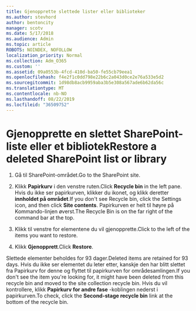 ```yaml
---
title: Gjenopprette slettede lister eller biblioteker
ms.author: stevhord
author: bentoncity
manager: scotv
ms.date: 5/17/2018
ms.audience: Admin
ms.topic: article
ROBOTS: NOINDEX, NOFOLLOW
localization_priority: Normal
ms.collection: Adm_O365
ms.custom: ''
ms.assetid: 09a0553b-4fcd-410d-ba50-fe55cb79eea1
ms.openlocfilehash: f4e2f1c0dd798e22b6c2a043d0ce2e76a533e5d2
ms.sourcegitcommit: 1d98db8acb9959aba3b5e308a567ade6b62da56c
ms.translationtype: MT
ms.contentlocale: nb-NO
ms.lasthandoff: 08/22/2019
ms.locfileid: "36509752"
---
```

# <a name="restore-a-deleted-sharepoint-list-or-library"></a><span data-ttu-id="736ab-102">Gjenopprette en slettet SharePoint-liste eller et bibliotek</span><span class="sxs-lookup"><span data-stu-id="736ab-102">Restore a deleted SharePoint list or library</span></span>

1. <span data-ttu-id="736ab-103">Gå til SharePoint-området.</span><span class="sxs-lookup"><span data-stu-id="736ab-103">Go to the SharePoint site.</span></span>
    
2. <span data-ttu-id="736ab-104">Klikk **Papirkurv** i den venstre ruten.</span><span class="sxs-lookup"><span data-stu-id="736ab-104">Click **Recycle bin** in the left pane.</span></span> <span data-ttu-id="736ab-105">Hvis du ikke ser papirkurven, klikker du ikonet, og klikk deretter **innholdet på området**.</span><span class="sxs-lookup"><span data-stu-id="736ab-105">If you don't see Recycle bin, click the Settings icon, and then click **Site contents**.</span></span> <span data-ttu-id="736ab-106">Papirkurven er helt til høyre på Kommando-linjen øverst.</span><span class="sxs-lookup"><span data-stu-id="736ab-106">The Recycle Bin is on the far right of the command bar at the top.</span></span>
    
3. <span data-ttu-id="736ab-107">Klikk til venstre for elementene du vil gjenopprette.</span><span class="sxs-lookup"><span data-stu-id="736ab-107">Click to the left of the items you want to restore.</span></span>
    
4. <span data-ttu-id="736ab-108">Klikk **Gjenopprett**.</span><span class="sxs-lookup"><span data-stu-id="736ab-108">Click **Restore**.</span></span>
    
<span data-ttu-id="736ab-109">Slettede elementer beholdes for 93 dager.</span><span class="sxs-lookup"><span data-stu-id="736ab-109">Deleted items are retained for 93 days.</span></span> <span data-ttu-id="736ab-110">Hvis du ikke ser elementet du leter etter, kanskje den har blitt slettet fra Papirkurv for denne og flyttet til papirkurven for områdesamlingen.</span><span class="sxs-lookup"><span data-stu-id="736ab-110">If you don't see the item you're looking for, it might have been deleted from this recycle bin and moved to the site collection recycle bin.</span></span> <span data-ttu-id="736ab-111">Hvis du vil kontrollere, klikk **Papirkurv for andre fase** -koblingen nederst i papirkurven.</span><span class="sxs-lookup"><span data-stu-id="736ab-111">To check, click the **Second-stage recycle bin** link at the bottom of the recycle bin.</span></span> 
  

